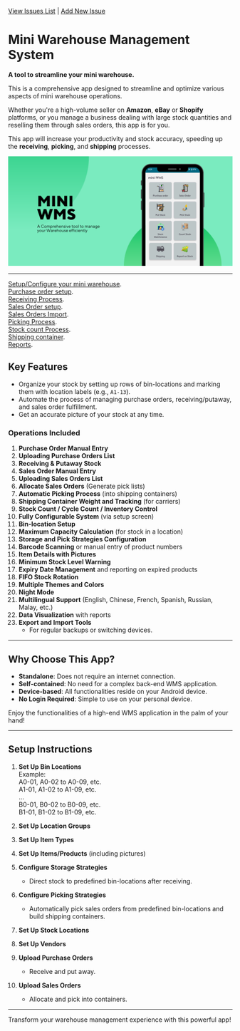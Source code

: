 [View Issues List](https://github.com/miniwms/Mini-WMS/issues)  |  [Add New Issue](https://github.com/miniwms/Mini-WMS/issues/new?assignees=&labels=&template=&title=)  

# Mini Warehouse Management System

**A tool to streamline your mini warehouse.**

This is a comprehensive app designed to streamline and optimize various aspects of mini warehouse operations.  

Whether you're a high-volume seller on **Amazon**, **eBay** or **Shopify** platforms, or you manage a business dealing with large stock quantities and reselling them through sales orders, this app is for you.  

This app will increase your productivity and stock accuracy, speeding up the **receiving**, **picking**, and **shipping** processes.

<img src="asset/mini_wms_feature.png" alt="Feature" width="600">

---

[Setup/Configure your mini warehouse](miniWMSConfiguration.md).  
[Purchase order setup](purchaseOrders.md).  
[Receiving Process](Receiving.md).  
[Sales Order setup](salesOrders.md).  
[Sales Orders Import](salesOrdersDownload.md).  
[Picking Process](Picking.md).  
[Stock count Process](Receiving.md).  
[Shipping container](Receiving.md).  
[Reports](Receiving.md).  


## **Key Features**
- Organize your stock by setting up rows of bin-locations and marking them with location labels (e.g., `A1-13`).
- Automate the process of managing purchase orders, receiving/putaway, and sales order fulfillment.
- Get an accurate picture of your stock at any time.

### **Operations Included**
1. **Purchase Order Manual Entry**  
2. **Uploading Purchase Orders List**  
3. **Receiving & Putaway Stock**  
4. **Sales Order Manual Entry**  
5. **Uploading Sales Orders List**  
6. **Allocate Sales Orders** (Generate pick lists)  
7. **Automatic Picking Process** (into shipping containers)  
8. **Shipping Container Weight and Tracking** (for carriers)  
9. **Stock Count / Cycle Count / Inventory Control**  
10. **Fully Configurable System** (via setup screen)  
11. **Bin-location Setup**  
12. **Maximum Capacity Calculation** (for stock in a location)  
13. **Storage and Pick Strategies Configuration**  
14. **Barcode Scanning** or manual entry of product numbers  
15. **Item Details with Pictures**  
16. **Minimum Stock Level Warning**  
17. **Expiry Date Management** and reporting on expired products  
18. **FIFO Stock Rotation**  
19. **Multiple Themes and Colors**  
20. **Night Mode**  
21. **Multilingual Support** (English, Chinese, French, Spanish, Russian, Malay, etc.)  
22. **Data Visualization** with reports  
23. **Export and Import Tools**  
    - For regular backups or switching devices.

---

## **Why Choose This App?**
- **Standalone**: Does not require an internet connection.  
- **Self-contained**: No need for a complex back-end WMS application.  
- **Device-based**: All functionalities reside on your Android device.  
- **No Login Required**: Simple to use on your personal device.  

Enjoy the functionalities of a high-end WMS application in the palm of your hand!

---

## **Setup Instructions**
1. **Set Up Bin Locations**  
    Example:  
    A0-01, A0-02 to A0-09, etc.  
    A1-01, A1-02 to A1-09, etc.  
    ...  
    B0-01, B0-02 to B0-09, etc.  
    B1-01, B1-02 to B1-09, etc.  

2. **Set Up Location Groups**  
3. **Set Up Item Types**  
4. **Set Up Items/Products** (including pictures)  
5. **Configure Storage Strategies**  
    - Direct stock to predefined bin-locations after receiving.  
6. **Configure Picking Strategies**  
    - Automatically pick sales orders from predefined bin-locations and build shipping containers.  
7. **Set Up Stock Locations**  
8. **Set Up Vendors**  
9. **Upload Purchase Orders**  
    - Receive and put away.  
10. **Upload Sales Orders**  
    - Allocate and pick into containers.  

---

Transform your warehouse management experience with this powerful app!

